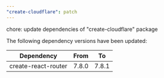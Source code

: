 ```yaml
---
"create-cloudflare": patch
---
```


chore: update dependencies of "create-cloudflare" package

The following dependency versions have been updated:

| Dependency          | From  | To    |
| ------------------- | ----- | ----- |
| create-react-router | 7.8.0 | 7.8.1 |
